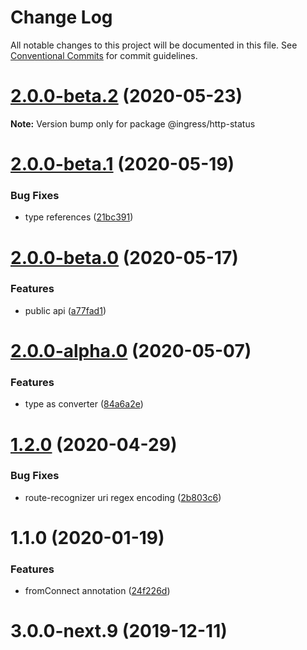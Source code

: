 # Change Log

All notable changes to this project will be documented in this file.
See [Conventional Commits](https://conventionalcommits.org) for commit guidelines.

# [2.0.0-beta.2](https://me.github.com/ingress/ingress/compare/@ingress/http-status@2.0.0-beta.1...@ingress/http-status@2.0.0-beta.2) (2020-05-23)

**Note:** Version bump only for package @ingress/http-status





# [2.0.0-beta.1](https://me.github.com/ingress/ingress/compare/@ingress/http-status@2.0.0-beta.0...@ingress/http-status@2.0.0-beta.1) (2020-05-19)


### Bug Fixes

* type references ([21bc391](https://me.github.com/ingress/ingress/commit/21bc3916c097dcd9186740198a795fb2bc695c38))





# [2.0.0-beta.0](https://me.github.com/ingress/ingress/compare/@ingress/http-status@2.0.0-alpha.0...@ingress/http-status@2.0.0-beta.0) (2020-05-17)


### Features

* public api ([a77fad1](https://me.github.com/ingress/ingress/commit/a77fad13d62ecc39cf4c7427325d144344106af5))





# [2.0.0-alpha.0](https://me.github.com/ingress/ingress/compare/@ingress/http-status@1.2.0...@ingress/http-status@2.0.0-alpha.0) (2020-05-07)


### Features

* type as converter ([84a6a2e](https://me.github.com/ingress/ingress/commit/84a6a2e8ef36d283a74d23d6242f7b7ac4f14037))





# [1.2.0](https://me.github.com/ingress/ingress/compare/@ingress/http-status@1.1.0...@ingress/http-status@1.2.0) (2020-04-29)


### Bug Fixes

* route-recognizer uri regex encoding ([2b803c6](https://me.github.com/ingress/ingress/commit/2b803c6b42c65b0be0310b7ba37f2f995e7e6af9))





# 1.1.0 (2020-01-19)


### Features

* fromConnect annotation ([24f226d](https://me.github.com/ingress/ingress/commit/24f226d9e56ea694b333ae28d689802145df7227))



# 3.0.0-next.9 (2019-12-11)

